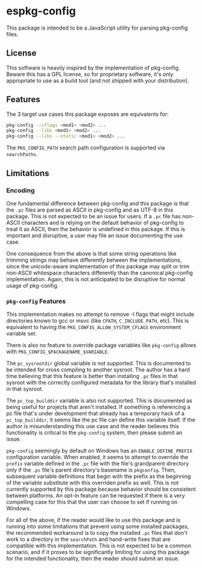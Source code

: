 # espkg-config

This package is intended to be a JavaScript utility for parsing pkg-config
files.

## License

This software is heavily inspired by the implementation of pkg-config. Beware
this has a GPL license, so for proprietary software, it's only appropriate to
use as a build tool (and not shipped with your distribution).

## Features

The 3 target use cases this package exposes are equivalents for:

```bash
pkg-config --cflags <mod1> <mod2> ...
pkg-config --libs <mod1> <mod2> ...
pkg-config --libs --static <mod1> <mod2> ...
```

The `PKG_CONFIG_PATH` search path configuration is supported via `searchPaths`.

## Limitations

### Encoding

One fundamental difference between pkg-config and this package is that the `.pc`
files are parsed as ASCII in pkg-config and as UTF-8 in this package. This is
not expected to be an issue for users. If a `.pc` file has non-ASCII characters
and is relying on the default behavior of pkg-config to treat it as ASCII, then
the behavior is undefined in this package. If this is important and disruptive,
a user may file an issue documenting the use case.

One consequence from the above is that some string operations like trimming strings
may behave differently between the implementations, since the unicode-aware
implementation of this package may split or trim non-ASCII whitespace characters
differently than the canonical pkg-config implementation. Again, this is not
anticipated to be disruptive for normal usage of pkg-config.

### `pkg-config` Features

This implementation makes no attempt to remove -I flags that might include
directories known to gcc or msvc (like `CPATH`, `C_INCLUDE_PATH`, etc). This is
equivalent to having the `PKG_CONFIG_ALLOW_SYSTEM_CFLAGS` environment variable
set.

There is also no feature to override package variables like `pkg-config` allows
with `PKG_CONFIG_$PACKAGENAME_$VARIABLE`.

The `pc_sysrootdir` global variable is not supported. This is documented to be
intended for cross compiling to another sysroot. The author has a hard time
believing that this feature is better than installing `.pc` files in that
sysroot with the correctly configured metadata for the library that's installed
in that sysroot.

The `pc_top_builddir` variable is also not supported. This is documented as
being useful for projects that aren't installed. If something is referencing a
pc file that's under development that already has a temporary hack of a
`pc_top_builddir`, it seems like the pc file can define this variable itself.
If the author is misunderstanding this use case and the reader believes this
functionality is critical to the `pkg-config` system, then please submit an
issue.

`pkg-config` seemingly by default on Windows has an `ENABLE_DEFINE_PREFIX`
configuration variable. When enabled, it seems to attempt to override the
`prefix` variable defined in the `.pc` file with the file's grandparent
directory only if the `.pc` file's parent directory's basename is `pkgconfig`.
Then, subsequent variable definitions that begin with the prefix as the
beginning of the variable substitute with this overriden prefix as well. This
is not currently supported by this package because behavior should be
consistent between platforms. An opt-in feature can be requested if there is a
very compelling case for this that the user can choose to set if running on
Windows.

For all of the above, if the reader would like to use this package and is
running into some limitations that prevent using some installed packages, the
recommended workaround is to copy the installed `.pc` files that don't work to
a directory in the `searchPath` and hand-write fixes that are compatible with
this implementation. This is not expected to be a common scenario, and if it
proves to be significantly limiting for using this package for the intended
functionality, then the reader should submit an issue.

